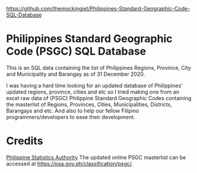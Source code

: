 https://github.com/themockingjet/Philippines-Standard-Geographic-Code-SQL-Database

# Philippines Standard Geographic Code (PSGC) SQL Database

This is an SQL data containing the list of Philippines Regions, Province, City and Municipality and Barangay as of 31 December 2020.

I was having a hard time looking for an updated database of Philippines' updated regions, province, cities and etc so I tried making one from an excel raw data of (PSGC) Philippine Standard Geographic Codes containing the masterlist of Regions, Provinces, Cities, Municipalities, Districts, Barangays and etc. 
And also to help our fellow Filipino programmers/developers to ease their development.

# Credits
[Philippine Statistics Authority](https://psa.gov.ph)
The updated online PSGC masterlist can be accessed at https://psa.gov.ph/classification/psgc/.
